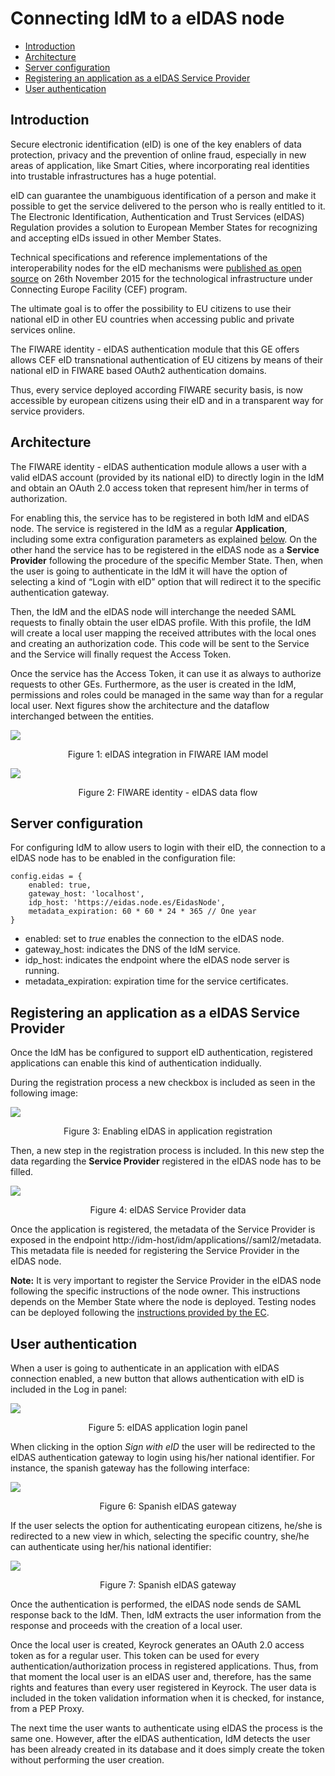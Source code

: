 # Connecting IdM to a eIDAS node

+ [Introduction](#def-introduction)
+ [Architecture](#def-architecture)
+ [Server configuration](#def-server-config)
+ [Registering an application as a eIDAS Service Provider](#def-registering-app)
+ [User authentication](#def-user-auth)


<a name="def-introduction"></a>
## Introduction

Secure electronic identification (eID) is one of the key enablers of data protection, privacy and the prevention of online fraud, especially in new areas of application, like Smart Cities, where incorporating real identities into trustable infrastructures has a huge potential.

eID can guarantee the unambiguous identification of a person and make it possible to get the service delivered to the person who is really entitled to it. The Electronic Identification, Authentication and Trust Services (eIDAS) Regulation provides a solution to European Member States for recognizing and accepting eIDs issued in other Member States. 

Technical specifications and reference implementations of the interoperability nodes for the eID mechanisms were [published as open source](https://joinup.ec.europa.eu/document/eidas-technical-specifications-v10) on 26th November 2015 for the technological infrastructure under Connecting Europe Facility (CEF) program.

The ultimate goal is to offer the possibility to EU citizens to use their national eID in other EU countries when accessing public and private services online.

The FIWARE identity - eIDAS authentication module that this GE offers allows CEF eID transnational authentication of EU citizens by means of their national eID in FIWARE based OAuth2 authentication domains. 

Thus, every service deployed according FIWARE security basis, is now accessible by european citizens using their eID and in a transparent way for service providers.


<a name="def-architecture"></a>
## Architecture

The FIWARE identity - eIDAS authentication module allows a user with a valid eIDAS account (provided by its national eID) to directly login in the IdM and obtain an OAuth 2.0 access token that represent him/her in terms of authorization. 

For enabling this, the service has to be registered in both IdM and eIDAS node. The service is registered in the IdM as a regular **Application**, including some extra configuration parameters as explained [below]((#def-registering-app)). On the other hand the service has to be registered in the eIDAS node as a **Service Provider** following the procedure of the specific Member State. Then, when the user is going to authenticate in the IdM it will have the option of selecting a kind of “Login with eID” option that will redirect it to the specific authentication gateway.

Then, the IdM and the eIDAS node will interchange the needed SAML requests to finally obtain the user eIDAS profile. With this profile, the IdM will create a local user mapping the received attributes with the local ones and creating an authorization code. This code will be sent to the Service and the Service will finally request the Access Token.

Once the service has the Access Token, it can use it as always to authorize requests to other GEs. Furthermore, as the user is created in the IdM, permissions and roles could be managed in the same way than for a regular local user. 
Next figures show the architecture and the dataflow interchanged between the entities.

![](https://raw.githubusercontent.com/ging/fiware-idm/master/doc/resources/eidas_arch.png)
<p align="center">Figure 1: eIDAS integration in FIWARE IAM model</p>

![](https://raw.githubusercontent.com/ging/fiware-idm/master/doc/resources/eidas_flow.png)
<p align="center">Figure 2: FIWARE identity - eIDAS data flow</p>


<a name="def-server-config"></a>
## Server configuration

For configuring IdM to allow users to login with their eID, the connection to a eIDAS node has to be enabled in the configuration file:

~~~
config.eidas = {
	enabled: true,
	gateway_host: 'localhost',
	idp_host: 'https://eidas.node.es/EidasNode',
	metadata_expiration: 60 * 60 * 24 * 365 // One year
}
~~~

- enabled: set to *true* enables the connection to the eIDAS node.
- gateway_host: indicates the DNS of the IdM service.
- idp_host: indicates the endpoint where the eIDAS node server is running.
- metadata_expiration: expiration time for the service certificates.


<a name="def-registering-app"></a>
## Registering an application as a eIDAS Service Provider

Once the IdM has be configured to support eID authentication, registered applications can enable this kind of authentication indidually. 

During the registration process a new checkbox is included as seen in the following image:

![](https://raw.githubusercontent.com/ging/fiware-idm/master/doc/resources/eidas_registration.png)
<p align="center">Figure 3: Enabling eIDAS in application registration</p>

Then, a new step in the registration process is included. In this new step the data regarding the **Service Provider** registered in the eIDAS node has to be filled.

![](https://raw.githubusercontent.com/ging/fiware-idm/master/doc/resources/eidas_data.png)
<p align="center">Figure 4: eIDAS Service Provider data</p>

Once the application is registered, the metadata of the Service Provider is exposed in the endpoint http://idm-host/idm/applications/<application-id>/saml2/metadata. This metadata file is needed for registering the Service Provider in the eIDAS node.

**Note:** It is very important to register the Service Provider in the eIDAS node following the specific instructions of the node owner. This instructions depends on the Member State where the node is deployed. Testing nodes can be deployed following the [instructions provided by the EC](https://ec.europa.eu/cefdigital/wiki/display/CEFDIGITAL/eIDAS-Node+-+Current+release).

<a name="def-user-auth"></a>
## User authentication

When a user is going to authenticate in an application with eIDAS connection enabled, a new button that allows authentication with eID is included in the Log in panel:

![](https://raw.githubusercontent.com/ging/fiware-idm/master/doc/resources/eidas_login.png)
<p align="center">Figure 5: eIDAS application login panel</p>

When clicking in the option *Sign with eID* the user will be redirected to the eIDAS authentication gateway to login using his/her national identifier. For instance, the spanish gateway has the following interface:

![](https://raw.githubusercontent.com/ging/fiware-idm/master/doc/resources/eidas_spain1.png)
<p align="center">Figure 6: Spanish eIDAS gateway</p>

If the user selects the option for authenticating european citizens, he/she is redirected to a new view in which, selecting the specific country, she/he can authenticate using her/his national identifier:

![](https://raw.githubusercontent.com/ging/fiware-idm/master/doc/resources/eidas_spain2.png)
<p align="center">Figure 7: Spanish eIDAS gateway</p>

Once the authentication is performed, the eIDAS node sends de SAML response back to the IdM. Then, IdM extracts the user information from the response and proceeds with the creation of a local user. 

Once the local user is created, Keyrock generates an OAuth 2.0 access token as for a regular user. This token can be used for every authentication/authorization process in registered applications. Thus, from that moment the local user is an eIDAS user and, therefore, has the same rights and features than every user registered in Keyrock. The user data is included in the token validation information when it is checked, for instance, from a PEP Proxy. 

The next time the user wants to authenticate using eIDAS the process is the same one. However, after the eIDAS authentication, IdM detects the user has been already created in its database and it does simply create the token without performing the user creation.   



